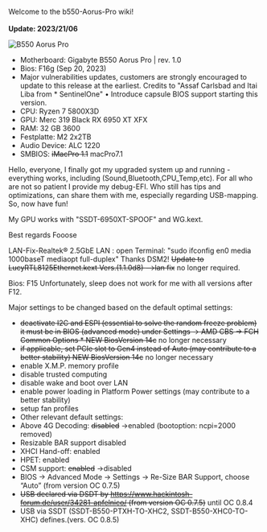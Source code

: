 Welcome to the b550-Aorus-Pro wiki!<br><br>
**Update: 2023/21/06**

![B550 Aorus Pro](https://royjonesmusic.home-webserver.de/opencore/B550.png)


* Motherboard: Gigabyte B550 Aorus Pro | rev. 1.0
* Bios: F16g (Sep 20, 2023)
* Major vulnerabilities updates, customers are strongly encouraged to update to this release at the earliest. Credits to "Assaf Carlsbad and Itai Liba from * SentinelOne" • Introduce capsule BIOS support starting this version.
* CPU: Ryzen 7 5800X3D
* GPU: Merc 319 Black RX 6950 XT XFX
* RAM: 32 GB 3600
* Festplatte: M2 2x2TB
* Audio Device: ALC 1220
* SMBIOS: ~~iMacPro 1.1~~ macPro7.1


Hello, everyone, I finally got my upgraded system up and running - everything works, including (Sound,Bluetooth,CPU_Temp,etc). For all who are not so patient I provide my debug-EFI. Who still has tips and optimizations, can share them with me, especially regarding USB-mapping. So, now have fun!

My GPU works with "SSDT-6950XT-SPOOF" and WG.kext.

Best regards Fooose

LAN-Fix-Realtek® 2.5GbE LAN : open Terminal: "sudo ifconfig en0 media 1000baseT mediaopt full-duplex"
Thanks DSM2!
~~Update to LucyRTL8125Ethernet.kext Vers.(1.1.0d8) -->lan fix~~ no longer required.

Bios: F15 Unfortunately, sleep does not work for me with all versions after F12.

Major settings to be changed based on the default optimal settings:

* ~~deactivate I2C and ESPI (essential to solve the random freeze problem) it must be in BIOS (advanced mode) under Settings -> AMD CBS -> FCH Common Options * NEW BiosVersion 14c~~ no longer necessary
* ~~if applicable, set PCIe slot to Gen4 instead of Auto (may contribute to a better stability) NEW BiosVersion 14c~~ no longer necessary
* enable X.M.P. memory profile
* disable trusted computing
* disable wake and boot over LAN
* enable power loading in Platform Power settings (may contribute to a better stability)
* setup fan profiles
* Other relevant default settings:
* Above 4G Decoding: ~~disabled~~ →enabled (bootoption: ncpi=2000 removed)
* Resizable BAR support disabled
* XHCI Hand-off: enabled
* HPET: enabled
* CSM support: ~~enabled~~ →disabled
* BIOS → Advanced Mode → Settings → Re-Size BAR Support, choose “Auto” (from version OC 0.7.5)
* ~~USB declared via DSDT by https://www.hackintosh-forum.de/user/34281-apfelnico/ (from version OC 0.7.5)~~ until OC 0.8.4
* USB via SSDT (SSDT-B550-PTXH-TO-XHC2, SSDT-B550-XHC0-TO-XHC) defines.(vers. OC 0.8.5)
